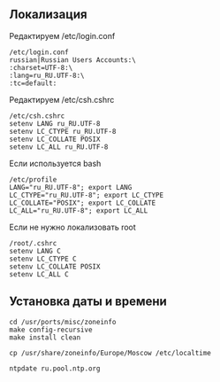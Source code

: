 ## Локализация

Редактируем /etc/login.conf

```
/etc/login.conf
russian|Russian Users Accounts:\
:charset=UTF-8:\
:lang=ru_RU.UTF-8:\
:tc=default:
```

Редактируем /etc/csh.cshrc

```
/etc/csh.cshrc
setenv LANG ru_RU.UTF-8
setenv LC_CTYPE ru_RU.UTF-8
setenv LC_COLLATE POSIX
setenv LC_ALL ru_RU.UTF-8
```

Если используется bash

```
/etc/profile
LANG="ru_RU.UTF-8"; export LANG
LC_CTYPE="ru_RU.UTF-8"; export LC_CTYPE
LC_COLLATE="POSIX"; export LC_COLLATE
LC_ALL="ru_RU.UTF-8"; export LC_ALL
```

Если не нужно локализовать root

```
/root/.cshrc
setenv LANG C
setenv LC_CTYPE C
setenv LC_COLLATE POSIX
setenv LC_ALL C
```
## Установка даты и времени

```
cd /usr/ports/misc/zoneinfo
make config-recursive
make install clean

cp /usr/share/zoneinfo/Europe/Moscow /etc/localtime

ntpdate ru.pool.ntp.org
```
